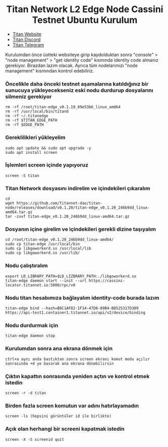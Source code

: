 <h1 align="center"> Titan Network L2 Edge Node Cassini Testnet Ubuntu Kurulum </h1>

* [Titan Website](https://test1.titannet.io/login)<br>
* [Titan Discord](https://discord.com/invite/titannet)<br>
* [Titan Telegram](https://t.me/titannet_dao)<br>

Kurulumdan önce üstteki websiteye girip kaydolduktan sonra "console" > "node management" > "get identity code" kısmında identity code almanız gerekiyor. Birazdan lazım olacak. Ayrıca tüm nodelarımızı "node management" kısmından kontrol edebiliriz.

### Öncelikle daha önceki testnet aşamalarına katıldığınız bir sunucuya yükleyecekseniz eski nodu durdurup dosyalarını silmeniz gerekiyor
```
rm -rf /root/titan-edge_v0.1.19_89e53b6_linux_amd64
rm -rf /usr/local/bin/titand
rm -rf ~/.titanedge 
rm -rf $TITAN_EDGE_PATH 
rm -rf $EDGE_PATH 
```
### Gereklilikleri yükleyelim
```
sudo apt update && sudo apt upgrade -y
sudo apt install screen
```

### İşlemleri screen içinde yapıyoruz
```
screen -S titan
```

### Titan Network dosyasını indirelim ve içindekileri çıkaralım
```
cd
wget https://github.com/Titannet-dao/titan-node/releases/download/v0.1.20/titan-edge_v0.1.20_246b9dd_linux-amd64.tar.gz
tar -zxvf titan-edge_v0.1.20_246b9dd_linux-amd64.tar.gz
```

### Dosyanın içine girelim ve içindekileri gerekli dizine taşıyalım
```
cd /root/titan-edge_v0.1.20_246b9dd_linux-amd64/
sudo cp titan-edge /usr/local/bin
sudo cp libgoworkerd.so /usr/local/lib
sudo cp libgoworkerd.so /usr/lib/
```

### Nodu çalıştıralım
```
export LD_LIBRARY_PATH=$LD_LIZBRARY_PATH:./libgoworkerd.so
titan-edge daemon start --init --url https://cassini-locator.titannet.io:5000/rpc/v0
```

### Nodu titan hesabımıza bağlayalım identity-code burada lazım
```
titan-edge bind --hash=B8C1AF82-1F14-47D8-89B4-B8525317D309 https://api-test1.container1.titannet.io/api/v2/device/binding
```

### Nodu durdurmak için
```
titan-edge daemon stop
```

### Kurulumdan sonra ana ekrana dönmek için
```
ctrl+a aynı anda bastıktan sonra screen ekranı komut modu açılır sonrasında +d ye basarak ana ekrana dönebilirsin
```

### Çıktın kapattın sonrasında yeniden açtın ve kontrol etmek istedin
```
screen -r -d titan
```

### Birden fazla screen komutun var adını hatırlayamadın
```
screen -ls (hepsini görüntüler id ile birlikte) 
```

### Açık olan herhangi bir screeni kapatmak istedin
```
screen -X -S screenid quit
```
